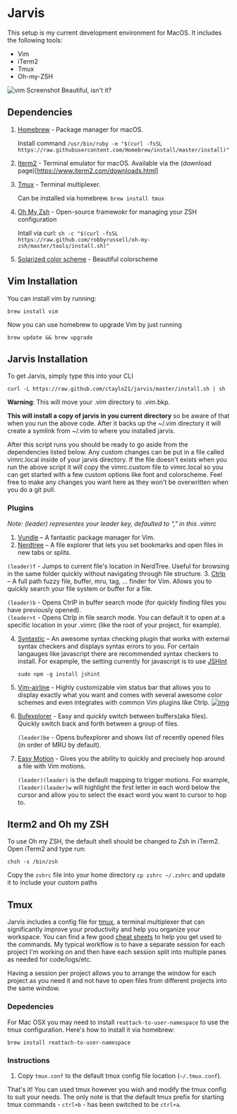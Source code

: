 # Jarvis
This setup is my current development environment for MacOS. It includes the following tools:

- Vim
- iTerm2
- Tmux
- Oh-my-ZSH

<img src="http://i.imgur.com/QkN0bpN.png" title="vim Screenshot"/></a>
Beautiful, isn't it?

## Dependencies
1. [Homebrew](https://brew.sh/) - Package manager for macOS.

    Install command `/usr/bin/ruby -e "$(curl -fsSL https://raw.githubusercontent.com/Homebrew/install/master/install)"`

2. [Iterm2](https://www.iterm2.com/) - Terminal emulator for macOS. Available via the (download page)[https://www.iterm2.com/downloads.html]
3. [Tmux](https://github.com/tmux/tmux/wiki) - Terminal multiplexer.

   Can be installed via homebrew. `brew install tmux`

4. [Oh My Zsh](https://github.com/robbyrussell/oh-my-zsh) - Open-source framewokr for managing your ZSH configuration

   Intall via curl: `sh -c "$(curl -fsSL https://raw.github.com/robbyrussell/oh-my-zsh/master/tools/install.sh)"`

5. [Solarized color scheme](http://ethanschoonover.com/solarized/vim-colors-solarized) - Beautiful colorscheme

## Vim Installation
You can install vim by running:

```
brew install vim
```

Now you can use homebrew to upgrade Vim by just running
```
brew update && brew upgrade
```

## Jarvis Installation
To get Jarvis, simply type this into your CLI

`curl -L https://raw.github.com/ctaylo21/jarvis/master/install.sh | sh`

**Warning**: This will move your .vim directory to .vim.bkp.

**This will install a copy of jarvis in you current directory** so be aware of that when you run the above code.
After it backs up the ~/.vim directory it will create a symlink from ~/.vim to where you installed jarvis.

After this script runs you should be ready to go aside from the dependencies listed below. Any custom changes can be put in a file called vimrc.local inside of your jarvis directory. If the file doesn't exists when you run the above script it will copy the vimrc.custom file to vimrc.local so you can get started with a few custom options like font and colorscheme. Feel free to make any changes you want here as they won't be overwritten when you do a git pull.

### Plugins
*Note: (leader) representes your leader key, defaulted to "," in this .vimrc*
1. [Vundle](https://github.com/gmarik/vundle">Vundle) – A fantastic package manager for Vim.
2. [Nerdtree](https://github.com/scrooloose/nerdtree) – A file explorer that lets you set bookmarks and open files in new tabs or splits.

  `(leader)f` - Jumps to current file's location in NerdTree. Useful for browsing in the same folder quickly without navigating through file structure.
3. [Ctrlp](https://github.com/kien/ctrlp.vim) – A full path fuzzy file, buffer, mru, tag, … finder for Vim. Allows you to quickly search your file system or buffer for a file.

   `(leader)b` - Opens CtrlP in buffer search mode (for quickly finding files you have previously opened).  
   `(leader>t` - Opens Ctrlp in file search mode. You can default it to open at a specific location in your .vimrc (like the root of your project, for example).

4. [Syntastic](https://github.com/scrooloose/syntastic) – An awesome syntax checking plugin that works with external syntax checkers and displays syntax errors to you. For certain langauges like javascript there are recommended syntax checkers to install. For exapmple, the setting currently for javascript is to use [JSHint](http://jshint.com/)

   ```
   sudo npm -g install jshint
   ```
5. [Vim-airline](https://github.com/bling/vim-airline) - Highly customizable vim status bar that allows you to display exactly what you want and comes with several awesome color schemes and even integrates with common Vim plugins like Ctrlp.
<a href="https://github.com/bling/vim-airline/wiki/screenshots/demo.gif" target="_blank"><img src="https://github.com/bling/vim-airline/wiki/screenshots/demo.gif" alt="img" style="max-width:100%;"></a>
6. [Bufexplorer](https://github.com/corntrace/bufexplorer) - Easy and quickly switch between buffers(aka files). Quickly switch back and forth between a group of files.

   `(leader)be` - Opens bufexplorer and shows list of recently opened files (in order of MRU by default).

7. [Easy Motion](https://github.com/Lokaltog/vim-easymotion) - Gives you the ability to quickly and precisely hop around a file with Vim motions.

   `(leader)(leader)` is the default mapping to trigger motions. For example, `(leader)(leader)w` will highlight the first letter in each word below the cursor and allow you to select the exact word you want to cursor to hop to.

## Iterm2 and Oh my ZSH
To use Oh my ZSH, the default shell should be changed to Zsh in iTerm2. Open iTerm2 and type run:

```
chsh -s /bin/zsh
```
Copy the `zshrc` file into your home directory `cp zshrc ~/.zshrc` and update it to include your custom paths

## Tmux
Jarvis includes a config file for <a href="http://tmux.sourceforge.net/">tmux</a>, a terminal multiplexer that can significantly improve your productivity and help you organize your workspace. You can find a few good <a href="https://gist.github.com/MohamedAlaa/2961058">cheat sheets</a> to help you get used to the commands. My typical workflow is to have a separate session for each project I'm working on and then have each session split into multiple panes as needed for code/logs/etc.

Having a session per project allows you to arrange the window for each project as you need it and not have to open files from different projects into the same window.

### Depedencies
For Mac OSX you may need to install `reattach-to-user-namespace` to use the tmux configuration. Here's how to install it via homebrew:

```
brew install reattach-to-user-namespace
```

### Instructions
1. Copy `tmux.conf` to the default tmux config file location (`~/.tmux.conf`).

That's it! You can used tmux however you wish and modify the tmux config to suit your needs. The only note is that the default tmux prefix for starting tmux commands - `ctrl+b` - has been switched to be `ctrl+a`.
